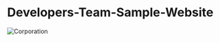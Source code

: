 # Developers-Team-Sample-Website
![Corporation](https://user-images.githubusercontent.com/96956110/152655471-14311c76-506b-4bbd-91d5-91ae27cd32d3.png)

